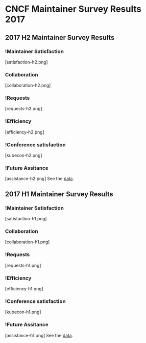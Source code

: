 # CNCF Maintainer Survey Results 2017

## 2017 H2 Maintainer Survey Results
### !Maintainer Satisfaction
[satisfaction-h2.png]
### Collaboration
[collaboration-h2.png]
### !Requests
[requests-h2.png]
### !Efficiency
[efficiency-h2.png]
### !Conference satisfaction 
[kubecon-h2.png]
### !Future Assitance 
[assistance-h2.png]
See the [data](results-h2.csv).

## 2017 H1 Maintainer Survey Results
### !Maintainer Satisfaction
[satisfaction-h1.png]
### Collaboration
[collaboration-h1.png]
### !Requests
[requests-h1.png]
### !Efficiency
[efficiency-h1.png]
### !Conference satisfaction 
[kubecon-h1.png]
### !Future Assitance 
[assistance-h1.png]
See the [data](results-h1.csv).
